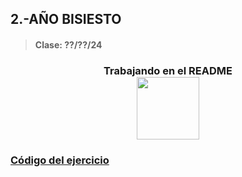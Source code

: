 ## 2.-AÑO BISIESTO
> #### Clase: ??/??/24

<h3 align="center">Trabajando en el README<br><img src="https://media3.giphy.com/media/nMy8HTFQRWpudNwbxQ/giphy.webp?cid=790b7611bzo5iz55zw3kdjt23mt2npw9rs89xiwefms28nz3&ep=v1_stickers_search&rid=giphy.webp&ct=s" width="100"></h3>

### [Código del ejercicio](anioBisiesto.cpp)
